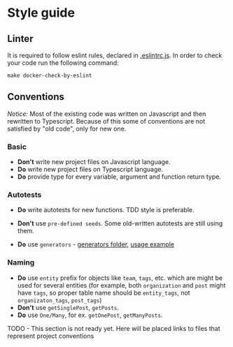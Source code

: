 # Style guide


## Linter
It is required to follow eslint rules, declared in [.eslintrc.js](../.eslintrc.js). 
In order to check your code run the following command:

```
make docker-check-by-eslint
```

## Conventions

*Notice:* Most of the existing code was written on Javascript and then rewritten to Typescript.
Because of this some of conventions are not satisfied by "old code", only for new one.

### Basic
* **Don't** write new project files on Javascript language.
* **Do** write new project files on Typescript language.
* **Do** provide type for every variable, argument and function return type. 

### Autotests
* **Do** write autotests for new functions. TDD style is preferable.

* **Don't** use `pre-defined seeds`. Some old-written autotests are still using them.
* **Do** use `generators` - [generators folder](../test/generators), [usage example](../test/integration/tags/tags-get.test.ts)

### Naming
* **Do** use `entity` prefix for objects like `team`, `tags`, etc. which are might be used for several entities
(for example, both `organization` and `post` might have `tags`, so proper table name should be `entity_tags`, not
`organizaton_tags`, `post_tags`) 
* **Don't** use `getSinglePost`, `getPosts`.
* **Do** use `One/Many`, for ex. `getOnePost`, `getManyPosts`.


TODO - This section is not ready yet. Here will be placed links to files that represent project conventions
